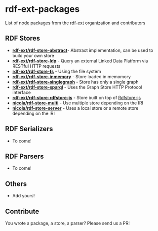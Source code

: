 # rdf-ext-packages
List of node packages from the [rdf-ext](https://github.com/rdf-ext) organization and contributors

## RDF Stores

- [**rdf-ext/rdf-store-abstract**](https://npm.im/rdf-store-abstract)- Abstract implementation, can be used to build your own store
- [**rdf-ext/rdf-store-ldp**](https://npm.im/rdf-store-ldp) - Query an external Linked Data Platform via RESTful HTTP requests
- [**rdf-ext/rdf-store-fs**](https://npm.im/rdf-store-fs) - Using the file system
- [**rdf-ext/rdf-store-inmemory**](https://npm.im/rdf-store-inmemory) - Store loaded in memomory
- [**rdf-ext/rdf-store-singlegraph**](https://npm.im/rdf-store-singlegraph) - Store has only a single graph
- [**rdf-ext/rdf-store-sparql**](https://npm.im/rdf-store-sparql) - Uses the Graph Store HTTP Protocol interface
- [**rdf-ext/rdf-store-rdfstore-js**](https://npm.im/rdf-store-rdfstore-js) - Store built on top of [Rdfstore-js](https://github.com/antoniogarrote/rdfstore-js)
- [**nicola/rdf-store-multi**](https://npm.im/rdf-store-multi) - Use multiple store depending on the IRI
- [**nicola/rdf-store-server**](https://npm.im/rdf-store-server) - Uses a local store or a remote store depending on the IRI

## RDF Serializers

- To come!

## RDF Parsers
- To come!

## Others
- Add yours!



## Contribute

You wrote a package, a store, a parser? Please send us a PR!
